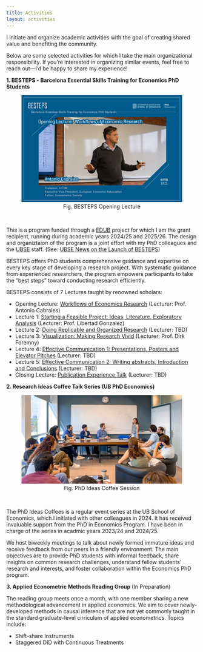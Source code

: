 ```yaml
---
title: Activities
layout: activities
---
```


I initiate and organize academic activities with the goal of creating shared value and benefiting the community.

Below are some selected activities for which I take the main organizational responsibility. If you’re interested in organizing similar events, feel free to reach out—I’d be happy to share my experience!


<b>1. BESTEPS - Barcelona Essential Skills Training for Economics PhD Students</b>

<center> 
  <figure>
    <img src="assets/images/BESTEPS1.jpg"> 
    <figcaption>Fig. BESTEPS Opening Lecture</figcaption> 
  </figure>
</center> <br>

This is a program funded through a [EDUB](https://web.ub.edu/en/web/escola-doctorat/) project for which I am the grant recipient, running during academic years 2024/25 and 2025/26. The design and organiztaion of the program is a joint effort with my PhD colleagues and the [UBSE](https://www.ub.edu/school-economics/) staff. (See: [UBSE News on the Launch of BESTEPS](https://www.ub.edu/school-economics/kick-off-of-the-besteps-with-antonio-cabrales/))

BESTEPS offers PhD students comprehensive guidance and expertise on every key stage of developing a research project. With systematic guidance from experienced researchers, the program empowers participants to take the “best steps” toward conducting research efficiently.

BESTEPS consists of 7 Lectures taught by renowned scholars:
  - Opening Lecture: [Workflows of Economics Research](https://www.linkedin.com/feed/update/urn:li:activity:7295739310534717440/) (Lecturer: Prof. Antonio Cabrales)
  - Lecture 1: [Starting a Feasible Project: Ideas, Literature, Exploratory Analysis](https://lin-mengwei.github.io/activities) (Lecturer: Prof. Libertad Gonzalez)
  - Lecture 2: [Doing Replicable and Organized Research](https://lin-mengwei.github.io/activities) (Lecturer: TBD)
  - Lecture 3: [Visualization: Making Research Vivid](https://lin-mengwei.github.io/activities) (Lecturer: Prof. Dirk Foremny)
  - Lecture 4: [Effective Communication 1: Presentations, Posters and Elevator Pitches](https://lin-mengwei.github.io/activities) (Lecturer: TBD)
  - Lecture 5: [Effective Communication 2: Writing abstracts, Introduction and Conclusions](https://lin-mengwei.github.io/activities) (Lecturer: TBD)
  - Closing Lecture: [Publication Experience Talk](https://lin-mengwei.github.io/activities) (Lecturer: TBD)



<b>2. Research Ideas Coffee Talk Series (UB PhD Economics)</b>

<center> 
  <figure>
    <img src="assets/images/coffee1.jpg"> 
    <figcaption>Fig. PhD Ideas Coffee Session </figcaption> 
  </figure>
</center>
<br>

The PhD Ideas Coffees is a regular event series at the UB School of Economics, which I initiated with other colleagues in 2024. It has received invaluable support from the PhD in Economics Program. I have been in charge of the series in acadmic years 2023/24 and 2024/25.

We host biweekly meetings to talk about newly formed immature ideas and receive feedback from our peers in a friendly environment. The main objectives are to provide PhD students with informal feedback, share insights on common research challenges, understand fellow students' research and interests, and foster collaboration within the Economics PhD program.


<b>3. Applied Econometric Methods Reading Group </b> (In Preparation)

The reading group meets once a month, with one member sharing a new methodological advancement in applied economics. We aim to cover newly-developed methods in causal inference that are not yet commonly taught in the standard graduate-level cirriculum of applied econometrics. Topics include:
  - Shift-share Instruments
  - Staggered DID with Continuous Treatments